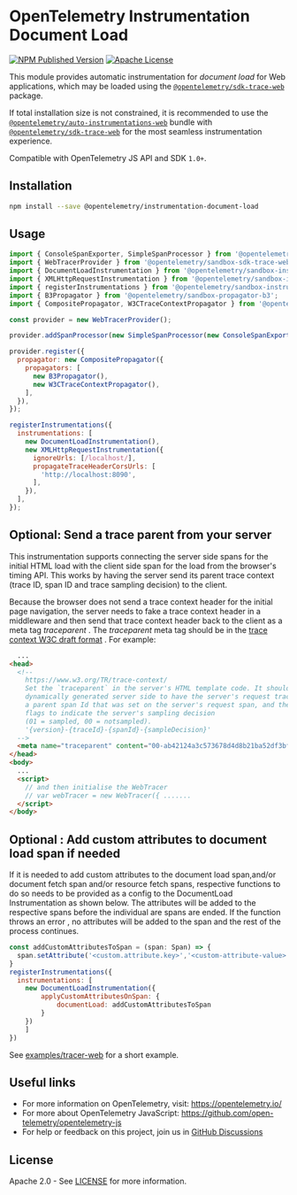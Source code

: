 # OpenTelemetry Instrumentation Document Load

[![NPM Published Version][npm-img]][npm-url]
[![Apache License][license-image]][license-image]

This module provides automatic instrumentation for *document load* for Web applications, which may be loaded using the [`@opentelemetry/sdk-trace-web`](https://www.npmjs.com/package/@opentelemetry/sdk-trace-web) package.

If total installation size is not constrained, it is recommended to use the [`@opentelemetry/auto-instrumentations-web`](https://www.npmjs.com/package/@opentelemetry/auto-instrumentations-web) bundle with [`@opentelemetry/sdk-trace-web`](https://www.npmjs.com/package/@opentelemetry/sdk-trace-web) for the most seamless instrumentation experience.

Compatible with OpenTelemetry JS API and SDK `1.0+`.

## Installation

```bash
npm install --save @opentelemetry/instrumentation-document-load
```

## Usage

```js
import { ConsoleSpanExporter, SimpleSpanProcessor } from '@opentelemetry/sandbox-sdk-trace-base';
import { WebTracerProvider } from '@opentelemetry/sandbox-sdk-trace-web';
import { DocumentLoadInstrumentation } from '@opentelemetry/sandbox-instrumentation-document-load';
import { XMLHttpRequestInstrumentation } from '@opentelemetry/sandbox-instrumentation-xml-http-request';
import { registerInstrumentations } from '@opentelemetry/sandbox-instrumentation';
import { B3Propagator } from '@opentelemetry/sandbox-propagator-b3';
import { CompositePropagator, W3CTraceContextPropagator } from '@opentelemetry/sandbox-core';

const provider = new WebTracerProvider();

provider.addSpanProcessor(new SimpleSpanProcessor(new ConsoleSpanExporter()));

provider.register({
  propagator: new CompositePropagator({
    propagators: [
      new B3Propagator(),
      new W3CTraceContextPropagator(),
    ],
  }),
});

registerInstrumentations({
  instrumentations: [
    new DocumentLoadInstrumentation(),
    new XMLHttpRequestInstrumentation({
      ignoreUrls: [/localhost/],
      propagateTraceHeaderCorsUrls: [
        'http://localhost:8090',
      ],
    }),
  ],
});

```

## Optional: Send a trace parent from your server

This instrumentation supports connecting the server side spans for the initial HTML load with the client side span for the load from the browser's timing API. This works by having the server send its parent trace context (trace ID, span ID and trace sampling decision) to the client.

Because the browser does not send a trace context header for the initial page navigation, the server needs to fake a trace context header in a middleware and then send that trace context header back to the client as a meta tag *traceparent* . The *traceparent* meta tag should be in the [trace context W3C draft format][trace-context-url] . For example:

```html
  ...
<head>
  <!--
    https://www.w3.org/TR/trace-context/
    Set the `traceparent` in the server's HTML template code. It should be
    dynamically generated server side to have the server's request trace Id,
    a parent span Id that was set on the server's request span, and the trace
    flags to indicate the server's sampling decision
    (01 = sampled, 00 = notsampled).
    '{version}-{traceId}-{spanId}-{sampleDecision}'
  -->
  <meta name="traceparent" content="00-ab42124a3c573678d4d8b21ba52df3bf-d21f7bc17caa5aba-01">
</head>
<body>
  ...
  <script>
    // and then initialise the WebTracer
    // var webTracer = new WebTracer({ .......
  </script>
</body>
```

## Optional : Add custom attributes to document load span if needed

If it is needed to add custom attributes to the document load span,and/or document fetch span and/or resource fetch spans, respective functions to do so needs to be provided
as a config to the DocumentLoad Instrumentation as shown below. The attributes will be added to the respective spans
before the individual are spans are ended. If the function throws an error , no attributes will be added to the span and
the rest of the process continues.

```js
const addCustomAttributesToSpan = (span: Span) => {
  span.setAttribute('<custom.attribute.key>','<custom-attribute-value>');
}
registerInstrumentations({
  instrumentations: [
    new DocumentLoadInstrumentation({
        applyCustomAttributesOnSpan: {
            documentLoad: addCustomAttributesToSpan
        }
    })
    ]
})
```

See [examples/tracer-web](https://github.com/open-telemetry/opentelemetry-js/tree/main/examples/tracer-web) for a short example.

## Useful links

- For more information on OpenTelemetry, visit: <https://opentelemetry.io/>
- For more about OpenTelemetry JavaScript: <https://github.com/open-telemetry/opentelemetry-js>
- For help or feedback on this project, join us in [GitHub Discussions][discussions-url]

## License

Apache 2.0 - See [LICENSE][license-url] for more information.

[discussions-url]: https://github.com/open-telemetry/opentelemetry-js/discussions
[license-url]: https://github.com/open-telemetry/opentelemetry-js/blob/main/LICENSE
[license-image]: https://img.shields.io/badge/license-Apache_2.0-green.svg?style=flat
[npm-url]: https://www.npmjs.com/package/@opentelemetry/instrumentation-document-load
[npm-img]: https://badge.fury.io/js/%40opentelemetry%2Finstrumentation-document-load.svg
[trace-context-url]: https://www.w3.org/TR/trace-context
